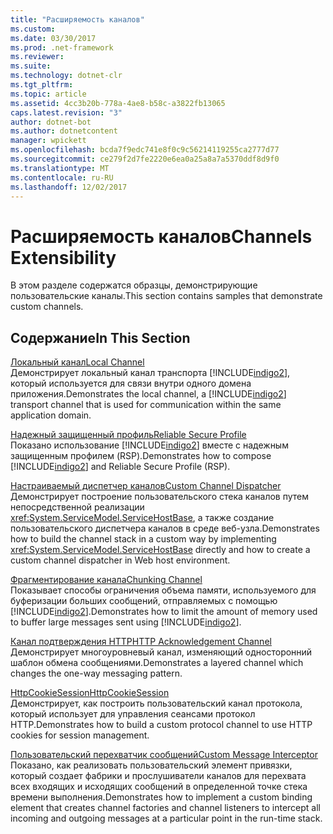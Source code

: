 ```yaml
---
title: "Расширяемость каналов"
ms.custom: 
ms.date: 03/30/2017
ms.prod: .net-framework
ms.reviewer: 
ms.suite: 
ms.technology: dotnet-clr
ms.tgt_pltfrm: 
ms.topic: article
ms.assetid: 4cc3b20b-778a-4ae8-b58c-a3822fb13065
caps.latest.revision: "3"
author: dotnet-bot
ms.author: dotnetcontent
manager: wpickett
ms.openlocfilehash: bcda7f9edc741e8f0c9c56214119255ca2777d77
ms.sourcegitcommit: ce279f2d7fe2220e6ea0a25a8a7a5370ddf8d9f0
ms.translationtype: MT
ms.contentlocale: ru-RU
ms.lasthandoff: 12/02/2017
---
```

# <a name="channels-extensibility"></a><span data-ttu-id="920fc-102">Расширяемость каналов</span><span class="sxs-lookup"><span data-stu-id="920fc-102">Channels Extensibility</span></span>
<span data-ttu-id="920fc-103">В этом разделе содержатся образцы, демонстрирующие пользовательские каналы.</span><span class="sxs-lookup"><span data-stu-id="920fc-103">This section contains samples that demonstrate custom channels.</span></span>  
  
## <a name="in-this-section"></a><span data-ttu-id="920fc-104">Содержание</span><span class="sxs-lookup"><span data-stu-id="920fc-104">In This Section</span></span>  
 [<span data-ttu-id="920fc-105">Локальный канал</span><span class="sxs-lookup"><span data-stu-id="920fc-105">Local Channel</span></span>](../../../../docs/framework/wcf/samples/local-channel.md)  
 <span data-ttu-id="920fc-106">Демонстрирует локальный канал транспорта [!INCLUDE[indigo2](../../../../includes/indigo2-md.md)], который используется для связи внутри одного домена приложения.</span><span class="sxs-lookup"><span data-stu-id="920fc-106">Demonstrates the local channel, a [!INCLUDE[indigo2](../../../../includes/indigo2-md.md)] transport channel that is used for communication within the same application domain.</span></span>  
  
 [<span data-ttu-id="920fc-107">Надежный защищенный профиль</span><span class="sxs-lookup"><span data-stu-id="920fc-107">Reliable Secure Profile</span></span>](../../../../docs/framework/wcf/samples/reliable-secure-profile.md)  
 <span data-ttu-id="920fc-108">Показано использование [!INCLUDE[indigo2](../../../../includes/indigo2-md.md)] вместе с надежным защищенным профилем (RSP).</span><span class="sxs-lookup"><span data-stu-id="920fc-108">Demonstrates how to compose [!INCLUDE[indigo2](../../../../includes/indigo2-md.md)] and Reliable Secure Profile (RSP).</span></span>  
  
 [<span data-ttu-id="920fc-109">Настраиваемый диспетчер каналов</span><span class="sxs-lookup"><span data-stu-id="920fc-109">Custom Channel Dispatcher</span></span>](../../../../docs/framework/wcf/samples/custom-channel-dispatcher.md)  
 <span data-ttu-id="920fc-110">Демонстрирует построение пользовательского стека каналов путем непосредственной реализации <xref:System.ServiceModel.ServiceHostBase>, а также создание пользовательского диспетчера каналов в среде веб-узла.</span><span class="sxs-lookup"><span data-stu-id="920fc-110">Demonstrates how to build the channel stack in a custom way by implementing <xref:System.ServiceModel.ServiceHostBase> directly and how to create a custom channel dispatcher in Web host environment.</span></span>  
  
 [<span data-ttu-id="920fc-111">Фрагментирование канала</span><span class="sxs-lookup"><span data-stu-id="920fc-111">Chunking Channel</span></span>](../../../../docs/framework/wcf/samples/chunking-channel.md)  
 <span data-ttu-id="920fc-112">Показывает способы ограничения объема памяти, используемого для буферизации больших сообщений, отправляемых с помощью [!INCLUDE[indigo2](../../../../includes/indigo2-md.md)].</span><span class="sxs-lookup"><span data-stu-id="920fc-112">Demonstrates how to limit the amount of memory used to buffer large messages sent using [!INCLUDE[indigo2](../../../../includes/indigo2-md.md)].</span></span>  
  
 [<span data-ttu-id="920fc-113">Канал подтверждения HTTP</span><span class="sxs-lookup"><span data-stu-id="920fc-113">HTTP Acknowledgement Channel</span></span>](../../../../docs/framework/wcf/samples/http-acknowledgement-channel.md)  
 <span data-ttu-id="920fc-114">Демонстрирует многоуровневый канал, изменяющий односторонний шаблон обмена сообщениями.</span><span class="sxs-lookup"><span data-stu-id="920fc-114">Demonstrates a layered channel which changes the one-way messaging pattern.</span></span>  
  
 [<span data-ttu-id="920fc-115">HttpCookieSession</span><span class="sxs-lookup"><span data-stu-id="920fc-115">HttpCookieSession</span></span>](../../../../docs/framework/wcf/samples/httpcookiesession.md)  
 <span data-ttu-id="920fc-116">Демонстрирует, как построить пользовательский канал протокола, который использует для управления сеансами протокол HTTP.</span><span class="sxs-lookup"><span data-stu-id="920fc-116">Demonstrates how to build a custom protocol channel to use HTTP cookies for session management.</span></span>  
  
 [<span data-ttu-id="920fc-117">Пользовательский перехватчик сообщений</span><span class="sxs-lookup"><span data-stu-id="920fc-117">Custom Message Interceptor</span></span>](../../../../docs/framework/wcf/samples/custom-message-interceptor.md)  
 <span data-ttu-id="920fc-118">Показано, как реализовать пользовательский элемент привязки, который создает фабрики и прослушиватели каналов для перехвата всех входящих и исходящих сообщений в определенной точке стека времени выполнения.</span><span class="sxs-lookup"><span data-stu-id="920fc-118">Demonstrates how to implement a custom binding element that creates channel factories and channel listeners to intercept all incoming and outgoing messages at a particular point in the run-time stack.</span></span>
